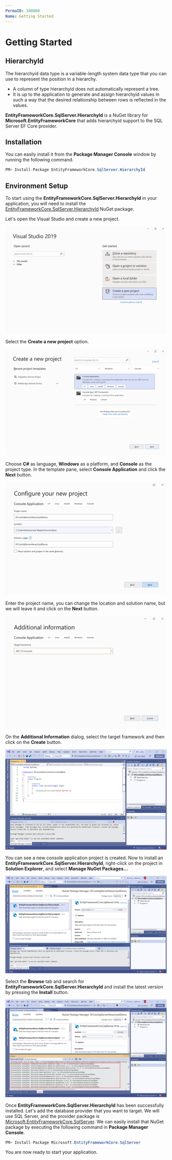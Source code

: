 ```yaml
---
PermaID: 100000
Name: Getting Started
---
```


# Getting Started

## HierarchyId

The hierarchyid data type is a variable-length system data type that you can use to represent the position in a hierarchy. 

 - A column of type hierarchyid does not automatically represent a tree. 
 - It is up to the application to generate and assign hierarchyid values in such a way that the desired relationship between rows is reflected in the values.

**EntityFrameworkCore.SqlServer.HierarchyId** is a NuGet library for **Microsoft.EntityFrameworkCore** that adds hierarchyid support to the SQL Server EF Core provider.

## Installation

You can easily install it from the **Package Manager Console** window by running the following command.

```csharp
PM> Install-Package EntityFrameworkCore.SqlServer.HierarchyId
```

## Environment Setup

To start using the **EntityFrameworkCore.SqlServer.HierarchyId** in your application, you will need to install the [EntityFrameworkCore.SqlServer.HierarchyId](https://www.nuget.org/packages/EntityFrameworkCore.SqlServer.HierarchyId) NuGet package.

Let's open the Visual Studio and create a new project.

<img src="images/setup-1.png" alt="Create a new project">

Select the **Create a new project** option.

<img src="images/setup-2.png" alt="Select Console Application template">

Choose **C#** as language, **Windows** as a platform, and **Console** as the project type. In the template pane, select **Console Application** and click the **Next** button.

<img src="images/setup-3.png" alt="Configure your new project">

Enter the project name, you can change the location and solution name, but we will leave it and click on the **Next** button.  

<img src="images/setup-4.png" alt="Additional Information">

On the **Additional Information** dialog, select the target framework and then click on the **Create** button.  

<img src="images/setup-5.png" alt="Console Application created">

You can see a new console application project is created. Now to install an **EntityFrameworkCore.SqlServer.HierarchyId**, right-click on the project in **Solution Explorer**, and select **Manage NuGet Packages...**

<img src="images/setup-6.png" alt="Install EntityFrameworkCore.SqlServer.HierarchyId">

Select the **Browse** tab and search for **EntityFrameworkCore.SqlServer.HierarchyId** and install the latest version by pressing the **Install** button. 

<img src="images/setup-7.png" alt="EntityFrameworkCore.SqlServer.HierarchyId installed successfully">

Once **EntityFrameworkCore.SqlServer.HierarchyId** has been successfully installed. Let's add the database provider that you want to target. We will use SQL Server, and the provider package is [Microsoft.EntityFrameworkCore.SqlServer](https://www.nuget.org/packages/Microsoft.EntityFrameworkCore.SqlServer). We can easily install that NuGet package by executing the following command in **Package Manager Console**. 

```csharp
PM> Install-Package Microsoft.EntityFrameworkCore.SqlServer
```

You are now ready to start your application.
